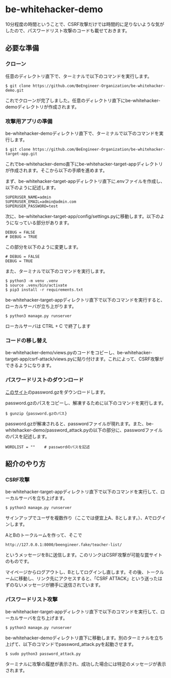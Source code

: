 # be-whitehacker-demo

10分程度の時間ということで、CSRF攻撃だけでは時間的に足りないような気がしたので、パスワードリスト攻撃のコードも載せておきます。

## 必要な準備

### クローン

任意のディレクトリ直下で、ターミナルで以下のコマンドを実行します。

    $ git clone https://github.com/BeEngineer-Organization/be-whitehacker-demo.git

これでクローンが完了しました。任意のディレクトリ直下にbe-whitehacker-demoディレクトリが作成されます。

### 攻撃用アプリの準備

be-whitehacker-demoディレクトリ直下で、ターミナルで以下のコマンドを実行します。

    $ git clone https://github.com/BeEngineer-Organization/be-whitehacker-target-app.git

これでbe-whitehacker-demo直下にbe-whitehacker-target-appディレクトリが作成されます。そこから以下の手順を進めます。

まず、be-whitehacker-target-appディレクトリ直下に.envファイルを作成し、以下のように記述します。

    SUPERUSER_NAME=admin
    SUPERUSER_EMAIL=admin@admin.com
    SUPERUSER_PASSWORD=test

次に、be-whitehacker-target-app/config/settings.pyに移動します。以下のようになっている部分があります。

    DEBUG = FALSE
    # DEBUG = TRUE

この部分を以下のように変更します。

    # DEBUG = FALSE
    DEBUG = TRUE

また、ターミナルで以下のコマンドを実行します。

    $ python3 -m venv .venv
    $ source .venv/bin/activate
    $ pip3 install -r requirements.txt

be-whitehacker-target-appディレクトリ直下で以下のコマンドを実行すると、ローカルサーバが立ち上がります。

    $ python3 manage.py runserver

ローカルサーバは CTRL + C で終了します

### コードの移し替え

be-whitehacker-demo/views.pyのコードをコピーし、be-whitehacker-target-app/csrf-attack/views.pyに貼り付けます。これによって、CSRF攻撃ができるようになります。

### パスワードリストのダウンロード

[このサイト](https://download.openwall.net/pub/wordlists/passwords/)のpassword.gzをダウンロードします。

password.gzのパスをコピーし、解凍するために以下のコマンドを実行します。

    $ gunzip {password.gzのパス}

password.gzが解凍されると、passwordファイルが現れます。また、be-whitehacker-demo/password_attack.pyの以下の部分に、passwordファイルのパスを記述します。

    WORDLIST = ""    # passwordのパスを記述

## 紹介のやり方
### CSRF攻撃

be-whitehacker-target-appディレクトリ直下で以下のコマンドを実行して、ローカルサーバを立ち上げます。

    $ python3 manage.py runserver

サインアップでユーザを複数作り（ここでは便宜上A、Bとします。）、Aでログインします。

AとBのトークルームを作って、そこで

    http://127.0.0.1:8000/beengineer.fake/teacher-list/

というメッセージをBに送信します。このリンクはCSRF攻撃が可能な罠サイトのものです。

マイページからログアウトし、Bとしてログインし直します。その後、トークルームに移動し、リンク先にアクセスすると、「CSRF ATTACK」という送ったはずのないメッセージが勝手に送信されています。

### パスワードリスト攻撃

be-whitehacker-target-appディレクトリ直下で以下のコマンドを実行して、ローカルサーバを立ち上げます。

    $ python3 manage.py runserver

be-whitehacker-demoディレクトリ直下に移動します。別のターミナルを立ち上げて、以下のコマンドでpassword_attack.pyを起動させます。

    $ sudo python3 password_attack.py

ターミナルに攻撃の履歴が表示され、成功した場合には特定のメッセージが表示されます。